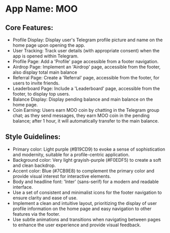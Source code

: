 # **App Name**: MOO

## Core Features:

- Profile Display: Display user's Telegram profile picture and name on the home page upon opening the app.
- User Tracking: Track user details (with appropriate consent) when the app is opened within Telegram.
- Profile Page: Add a 'Profile' page accessible from a footer navigation.
- Airdrop Page: Implement an 'Airdrop' page, accessible from the footer, also display total main balance
- Referral Page: Create a 'Referral' page, accessible from the footer, for users to invite friends.
- Leaderboard Page: Include a 'Leaderboard' page, accessible from the footer, to display top users.
- Balance Display: Display pending balance and main balance on the home page.
- Coin Earning: Users earn MOO coin by chatting in the Telegram group chat; as they send messages, they earn MOO coin in the pending balance; after 1 hour, it will automatically transfer to the main balance.

## Style Guidelines:

- Primary color: Light purple (#B19CD9) to evoke a sense of sophistication and modernity, suitable for a profile-centric application.
- Background color: Very light grayish-purple (#F0EDF5) to create a soft and clean backdrop.
- Accent color: Blue (#7CB9E8) to complement the primary color and provide visual interest for interactive elements.
- Body and headline font: 'Inter' (sans-serif) for a modern and readable interface.
- Use a set of consistent and minimalist icons for the footer navigation to ensure clarity and ease of use.
- Implement a clean and intuitive layout, prioritizing the display of user profile information on the home page and easy navigation to other features via the footer.
- Use subtle animations and transitions when navigating between pages to enhance the user experience and provide visual feedback.